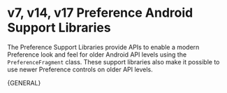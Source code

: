 # v7, v14, v17 Preference Android Support Libraries

The Preference Support Libraries provide APIs to enable a modern Preference look and feel for older Android API levels using the `PreferenceFragment` class.  These support libraries also make it possible to use newer Preference controls on older API levels.

{GENERAL}
